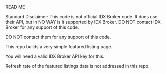 READ ME

Standard Disclaimer: This code is not official IDX Broker code. It does use their API, but in NO WAY is it supported by IDX Broker. DO NOT contact IDX Broker for any support of this code.

 DO NOT contact them for any support of this code.

This repo builds a very simple featured listing page.

You will need a valid IDX Broker API key for this.

Refresh rate of the featured listings data is not addressed in this repo.
